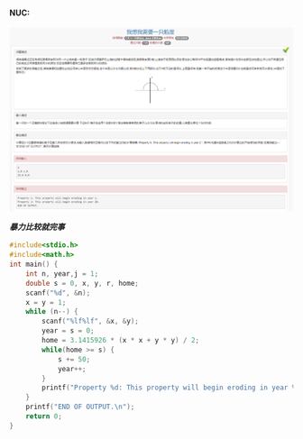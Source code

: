 #### NUC:

![](<https://raw.githubusercontent.com/wcowboy/picture/master/ACM/NUC/1001%E6%88%91%E6%83%B3%E6%88%91%E9%9C%80%E8%A6%81%E4%B8%80%E5%8F%AA%E8%88%B9%E5%B1%8B.png>)

***暴力比较就完事***

```c
#include<stdio.h>
#include<math.h>
int main() {
	int n, year,j = 1;
	double s = 0, x, y, r, home;
	scanf("%d", &n);
	x = y = 1;
	while (n--) {
		scanf("%lf%lf", &x, &y);
		year = s = 0;
		home = 3.1415926 * (x * x + y * y) / 2;
		while(home >= s) {
			s += 50;
			year++;
		}
		printf("Property %d: This property will begin eroding in year %d.\n", j++, year);
	}
	printf("END OF OUTPUT.\n");
	return 0;
}
```

